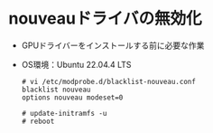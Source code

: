# nouveauドライバの無効化
- GPUドライバーをインストールする前に必要な作業
- OS環境：Ubuntu 22.04.4 LTS

      # vi /etc/modprobe.d/blacklist-nouveau.conf 
      blacklist nouveau
      options nouveau modeset=0
      
      # update-initramfs -u
      # reboot
